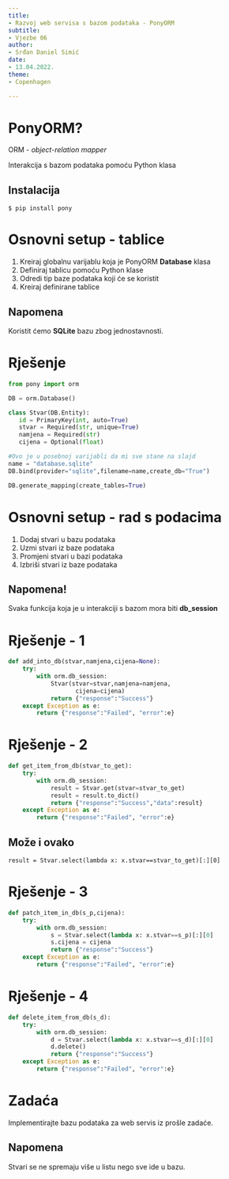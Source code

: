```yaml
---
title: 
- Razvoj web servisa s bazom podataka - PonyORM
subtitle: 
- Vjezbe 06
author: 
- Srđan Daniel Simić
date: 
- 13.04.2022.
theme:
- Copenhagen

---
```


# PonyORM? 

ORM - *object-relation mapper*

Interakcija s bazom podataka pomoću Python klasa


## Instalacija

`$ pip install pony`

# Osnovni setup - tablice

1. Kreiraj globalnu varijablu koja je PonyORM **Database** klasa
2. Definiraj tablicu pomoću Python klase
3. Odredi tip baze podataka koji će se koristit
4. Kreiraj definirane tablice

## Napomena

Koristit ćemo **SQLite** bazu zbog jednostavnosti.

# Rješenje

```python
from pony import orm

DB = orm.Database()

class Stvar(DB.Entity):
   id = PrimaryKey(int, auto=True)
   stvar = Required(str, unique=True) 
   namjena = Required(str)
   cijena = Optional(float)

#Ovo je u posebnoj varijabli da mi sve stane na slajd
name = "database.sqlite"
DB.bind(provider="sqlite",filename=name,create_db="True")

DB.generate_mapping(create_tables=True)
```

# Osnovni setup - rad s podacima

1. Dodaj stvari u bazu podataka
2. Uzmi stvari iz baze podataka
3. Promjeni stvari u bazi podataka
4. Izbriši stvari iz baze podataka

## Napomena!

Svaka funkcija koja je u interakciji s bazom mora biti **db_session**

# Rješenje - 1

```python
def add_into_db(stvar,namjena,cijena=None):
    try:
        with orm.db_session:
            Stvar(stvar=stvar,namjena=namjena,
                   cijena=cijena)
            return {"response":"Success"}
    except Exception as e:
        return {"response":"Failed", "error":e}
```

# Rješenje - 2

```python
def get_item_from_db(stvar_to_get):
    try:
        with orm.db_session:
            result = Stvar.get(stvar=stvar_to_get)
            result = result.to_dict()
            return {"response":"Success","data":result}
    except Exception as e:
        return {"response":"Failed", "error":e}
```
## Može i ovako

`result = Stvar.select(lambda x: x.stvar==stvar_to_get)[:][0]`

# Rješenje - 3

```python
def patch_item_in_db(s_p,cijena):
    try:
        with orm.db_session:
            s = Stvar.select(lambda x: x.stvar==s_p)[:][0]
            s.cijena = cijena
            return {"response":"Success"}
    except Exception as e:
        return {"response":"Failed", "error":e}
```

# Rješenje - 4

```python
def delete_item_from_db(s_d):
    try:
        with orm.db_session:
            d = Stvar.select(lambda x: x.stvar==s_d)[:][0]
            d.delete()
            return {"response":"Success"}
    except Exception as e:
        return {"response":"Failed", "error":e}
```
# Zadaća

Implementirajte bazu podataka za web servis iz prošle zadaće.

## Napomena

Stvari se ne spremaju više u listu nego sve ide u bazu.
